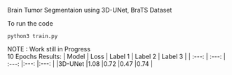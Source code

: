 <bold> Brain Tumor Segmentaion using 3D-UNet, BraTS Dataset </bold>

To run the code 
```
python3 train.py
```

NOTE : Work still in Progress
<br>10 Epochs Results:
| Model | Loss | Label 1 | Label 2 | Label 3 |
| :---: | :---: | :---: |:---: |:---: |
|3D-UNet |1.08 |0.72 |0.47 |0.74 |
